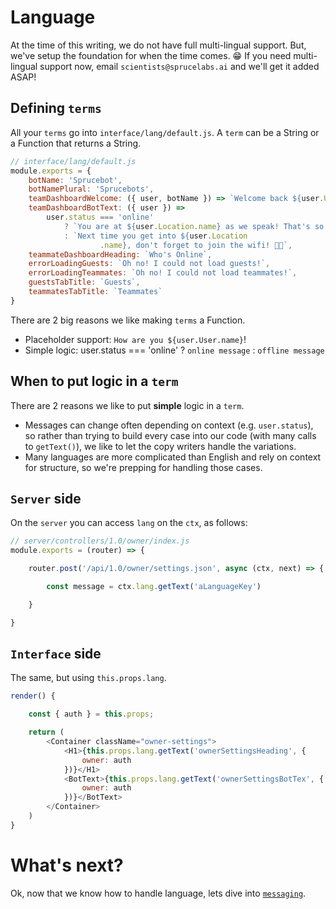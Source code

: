 # Language
At the time of this writing, we do not have full multi-lingual support. But, we've setup the foundation for when the time comes. 😁 If you need multi-lingual support now, email `scientists@sprucelabs.ai` and we'll get it added ASAP!

## Defining `terms`
All your `terms` go into `interface/lang/default.js`. A `term` can be a String or a Function that returns a String.

```js
// interface/lang/default.js
module.exports = {
	botName: 'Sprucebot',
	botNamePlural: 'Sprucebots',
	teamDashboardWelcome: ({ user, botName }) => `Welcome back ${user.User.causalName}!`,
	teamDashboardBotText: ({ user }) =>
		user.status === 'online'
			? `You are at ${user.Location.name} as we speak! That's so cool! 🙌🏼`
			: `Next time you get into ${user.Location
					.name}, don't forget to join the wifi! 👊🏼`,
	teammateDashboardHeading: `Who's Online`,
	errorLoadingGuests: `Oh no! I could not load guests!`,
	errorLoadingTeammates: `Oh no! I could not load teammates!`,
	guestsTabTitle: `Guests`,
	teammatesTabTitle: `Teammates`
}

```

There are 2 big reasons we like making `terms` a Function.

 * Placeholder support: `How are you ${user.User.name}`!
 * Simple logic: user.status === 'online' ? `online message` : `offline message`

## When to put logic in a `term`
There are 2 reasons we like to put **simple** logic in a `term`.

 * Messages can change often depending on context (e.g. `user.status`), so rather than trying to build every case into our code (with many calls to `getText()`), we like to let the copy writers handle the variations.
 * Many languages are more complicated than English and rely on context for structure, so we're prepping for handling those cases.

## `Server` side
On the `server` you can access `lang` on the `ctx`, as follows:

```js
// server/controllers/1.0/owner/index.js
module.exports = (router) => {

    router.post('/api/1.0/owner/settings.json', async (ctx, next) => {

        const message = ctx.lang.getText('aLanguageKey')

    }

}
```

## `Interface` side
The same, but using `this.props.lang`.

```js
render() {

    const { auth } = this.props;

    return (
        <Container className="owner-settings">
            <H1>{this.props.lang.getText('ownerSettingsHeading', {
                owner: auth
            })}</H1>
            <BotText>{this.props.lang.getText('ownerSettingsBotTex', {
                owner: auth
            })}</BotText>
        </Container>
    )
}

```

# What's next?
Ok, now that we know how to handle language, lets dive into [`messaging`](messages.md).